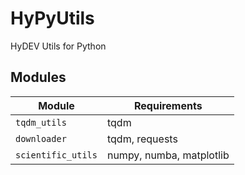 # HyPyUtils
 HyDEV Utils for Python

## Modules

| Module             | Requirements             |
|--------------------|--------------------------|
| `tqdm_utils`       | tqdm                     |
| `downloader`       | tqdm, requests           |
| `scientific_utils` | numpy, numba, matplotlib |
